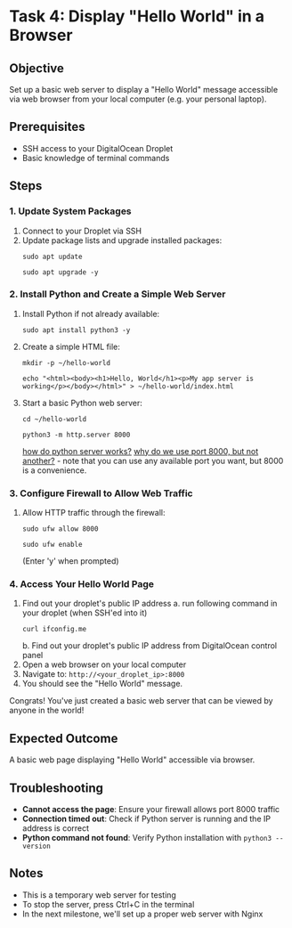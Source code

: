 # Task 4: Display "Hello World" in a Browser

## Objective
Set up a basic web server to display a "Hello World" message accessible via web browser from your local computer (e.g. your personal laptop).

## Prerequisites
- SSH access to your DigitalOcean Droplet
- Basic knowledge of terminal commands

## Steps

### 1. Update System Packages
1. Connect to your Droplet via SSH
2. Update package lists and upgrade installed packages:
   ```
   sudo apt update
   ```
   ```
   sudo apt upgrade -y
   ```

### 2. Install Python and Create a Simple Web Server
1. Install Python if not already available:
   ```
   sudo apt install python3 -y
   ```
2. Create a simple HTML file:
   ```
   mkdir -p ~/hello-world
   ```
   ```
   echo "<html><body><h1>Hello, World</h1><p>My app server is working</p></body></html>" > ~/hello-world/index.html
   ```
3. Start a basic Python web server:
   ```
   cd ~/hello-world
   ```
   ```
   python3 -m http.server 8000
   ```
   [how do python server works?](https://chatgpt.com/share/68294fc8-83f4-8010-8c86-cdd6299696ad)
   [why do we use port 8000, but not another?](https://chatgpt.com/share/68296424-8f7c-8010-a92e-b672fa6de6b6) - note that you can use any available port you want, but 8000 is a convenience.

### 3. Configure Firewall to Allow Web Traffic
1. Allow HTTP traffic through the firewall:
   ```
   sudo ufw allow 8000
   ```
   ```
   sudo ufw enable
   ```
   (Enter 'y' when prompted)

### 4. Access Your Hello World Page
1. Find out your droplet's public IP address
   a. run following command in your droplet (when SSH'ed into it)
   ```
   curl ifconfig.me
   ```
   b. Find out your droplet's public IP address from DigitalOcean control panel
2. Open a web browser on your local computer
3. Navigate to: `http://<your_droplet_ip>:8000`
4. You should see the "Hello World" message. 

Congrats! You've just created a basic web server that can be viewed by anyone in the world!


## Expected Outcome
A basic web page displaying "Hello World" accessible via browser.

## Troubleshooting
- **Cannot access the page**: Ensure your firewall allows port 8000 traffic
- **Connection timed out**: Check if Python server is running and the IP address is correct
- **Python command not found**: Verify Python installation with `python3 --version`

## Notes
- This is a temporary web server for testing
- To stop the server, press Ctrl+C in the terminal
- In the next milestone, we'll set up a proper web server with Nginx 